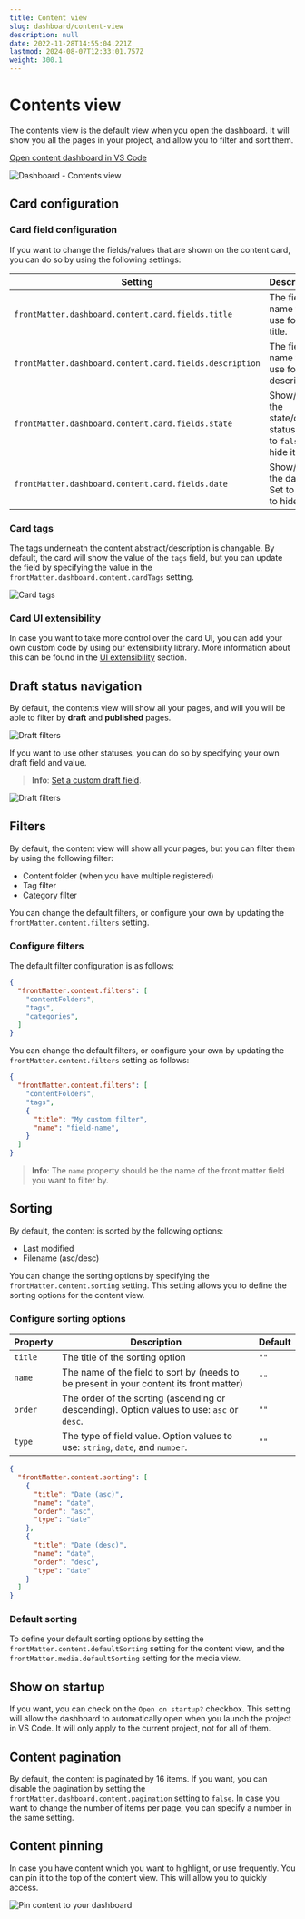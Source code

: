 ```yaml
---
title: Content view
slug: dashboard/content-view
description: null
date: 2022-11-28T14:55:04.221Z
lastmod: 2024-08-07T12:33:01.757Z
weight: 300.1
---
```


# Contents view

The contents view is the default view when you open the dashboard. It will show you all the pages in
your project, and allow you to filter and sort them.

<!-- FM:Snippet:Start data:{"id":"Open in VS Code","fields":[{"name":"title","value":"Open dashboard in VS Code"},{"name":"command","value":"frontMatter.dashboard"},{"name":"title","value":"Open dashboard in VS Code"}]} -->
<a class="open_vscode" title="Open content dashboard in VS Code" href='vscode://eliostruyf.vscode-front-matter?command=frontMatter.dashboard'>
  Open content dashboard in VS Code
</a>
<!-- FM:Snippet:End -->

![Dashboard - Contents view][07]

## Card configuration

### Card field configuration

If you want to change the fields/values that are shown on the content card, you can do so by using
the following settings:

<!-- markdownlint-disable MD013 -->
| Setting | Description | Default |
| --- | --- | --- |
| `frontMatter.dashboard.content.card.fields.title` | The field name to use for the title. | `""` |
| `frontMatter.dashboard.content.card.fields.description` | The field name to use for the description. | `""` |
| `frontMatter.dashboard.content.card.fields.state` | Show/hide the state/draft status. Set to `false` to hide it. | `true` |
| `frontMatter.dashboard.content.card.fields.date` | Show/hide the date. Set to `false` to hide it. | `true` |
<!-- markdownlint-enable MD013 -->

### Card tags

The tags underneath the content abstract/description is changable. By default, the card will show
the value of the `tags` field, but you can update the field by specifying the value in the
`frontMatter.dashboard.content.cardTags` setting.

![Card tags][01]

### Card UI extensibility

In case you want to take more control over the card UI, you can add your own custom code by using
our extensibility library. More information about this can be found in the [UI extensibility][06]
section.

## Draft status navigation

By default, the contents view will show all your pages, and will you will be able to filter by
**draft** and **published** pages.

![Draft filters][02]

If you want to use other statuses, you can do so by specifying your own draft field and value.

> **Info**: [Set a custom draft field][03].

![Draft filters][04]

## Filters

By default, the content view will show all your pages, but you can filter them by using the following
filter:

- Content folder (when you have multiple registered)
- Tag filter
- Category filter

You can change the default filters, or configure your own by updating the `frontMatter.content.filters`
setting.

### Configure filters

The default filter configuration is as follows:

```json {{ "title": "Default content filters configuration" }}
{
  "frontMatter.content.filters": [
    "contentFolders", 
    "tags", 
    "categories",
  ]
}
```

You can change the default filters, or configure your own by updating the `frontMatter.content.filters`
setting as follows:

```json {{ "title": "Example of adding custom filters" }}
{
  "frontMatter.content.filters": [
    "contentFolders",
    "tags",
    {
      "title": "My custom filter",
      "name": "field-name",
    }
  ]
}
```

> **Info**: The `name` property should be the name of the front matter field you want to filter by.

## Sorting

By default, the content is sorted by the following options:

- Last modified
- Filename (asc/desc)

You can change the sorting options by specifying the `frontMatter.content.sorting` setting. This
setting allows you to define the sorting options for the content view.

### Configure sorting options

| Property | Description | Default |
| --- | --- | --- |
| `title` | The title of the sorting option | `""` |
| `name` | The name of the field to sort by (needs to be present in your content its front matter) | `""` |
| `order` | The order of the sorting (ascending or descending). Option values to use: `asc` or `desc`. | `""` |
| `type` | The type of field value. Option values to use: `string`, `date`, and `number`. | `""` |

```json {{ "title": "Example of adding custom sorting options" }}
{
  "frontMatter.content.sorting": [
    {
      "title": "Date (asc)",
      "name": "date",
      "order": "asc",
      "type": "date"
    },
    {
      "title": "Date (desc)",
      "name": "date",
      "order": "desc",
      "type": "date"
    }
  ]
}
```

### Default sorting

To define your default sorting options by setting the
`frontMatter.content.defaultSorting` setting for the content view, and the
`frontMatter.media.defaultSorting` setting for the media view.

## Show on startup

If you want, you can check on the `Open on startup?` checkbox. This setting will allow the dashboard
to automatically open when you launch the project in VS Code. It will only apply to the current
project, not for all of them.

## Content pagination

By default, the content is paginated by 16 items. If you want, you can disable the pagination by
setting the `frontMatter.dashboard.content.pagination` setting to `false`.
In case you want to change the number of items per page, you can specify a number in the same setting.

## Content pinning

In case you have content which you want to highlight, or use frequently. You can pin it to the top
of the content view. This will allow you to quickly access.

![Pin content to your dashboard](/releases/v9.3.0/content-pinning-light.png)

<!-- Link References -->

[01]: /releases/v7.1.0/card-tags.png
[02]: /releases/v7.1.0/draft-filters.png
[03]: /docs/content-creation/fields#draft
[04]: /releases/v5.3.0/draft-status.png
[06]: /docs/ui-extensibility
[07]: /releases/v7.1.0/dashboard-7.1.0.png
